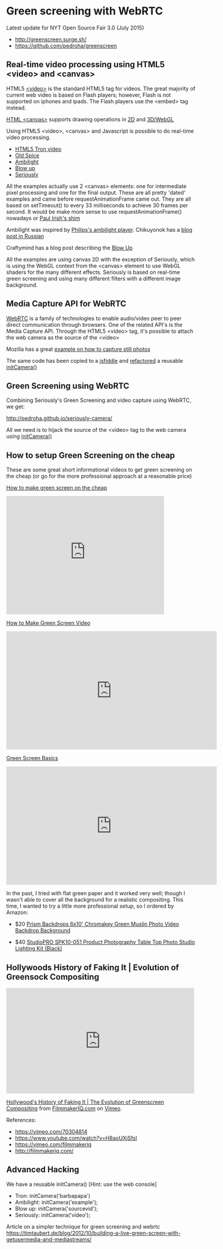 Green screening with WebRTC
===========================

Latest update for NYT Open Source Fair 3.0 (July 2015)
* http://greenscreen.surge.sh/
* https://github.com/pedroha/greenscreen


Real-time video processing using HTML5 &lt;video&gt; and &lt;canvas&gt;
-----------------------------------------------------------

HTML5 [&lt;video&gt;](http://slides.html5rocks.com/#video-audio) is the standard HTML5 tag for videos. The great majority of current web video is based on Flash players; however, Flash is not supported on iphones and ipads. The Flash players use the &lt;embed&gt; tag instead.

[HTML &lt;canvas&gt;](http://slides.html5rocks.com/#canvas-2d) supports drawing operations in [2D](http://slides.html5rocks.com/#canvas-2d-example) and [3D/WebGL](http://slides.html5rocks.com/#canvas-3d)

Using HTML5 &lt;video&gt;, &lt;canvas&gt; and Javascript is possible to do real-time video processing.

* [HTML5 Tron video](http://www.barbafan.de/html5video?video=tron)
* [Old Spice](http://www.barbafan.de/html5video)
* [Ambilight](http://media.chikuyonok.ru/ambilight/)
* [Blow up](http://craftymind.com/factory/html5video/CanvasVideo.html)
* [Seriously](http://seriouslyjs.com/)

All the examples actually use 2 &lt;canvas&gt; elements: one for intermediate pixel processing and one for the final output. These are all pretty 'dated' examples and came before requestAnimationFrame came out. They are all based on setTimeout() to every 33 milliseconds to achieve 30 frames per second. It would be make more sense to use requestAnimationFrame() nowadays or [Paul Irish's shim](http://www.paulirish.com/2011/requestanimationframe-for-smart-animating/)

Ambilight was inspired by [Philips's ambilight player](http://www.ambilightplayer.philips.com/). Chikuyonok has a [blog post in Russian](http://chikuyonok.ru/2010/03/ambilight-video/)

Craftymind has a blog post describing the [Blow Up](http://www.craftymind.com/blowing-up-html5-video-and-mapping-it-into-3d-space/)

All the examples are using canvas 2D with the exception of Seriously, which is using the WebGL context from the &lt;canvas&gt; element to use WebGL shaders for the many different effects. Seriously is based on real-time green screening and using many different filters with a different image background.


Media Capture API for WebRTC
----------------------------

[WebRTC](https://developer.mozilla.org/en-US/docs/Web/Guide/API/WebRTC
) is a family of technologies to enable audio/video peer to peer direct communication through browsers. One of the related API's is the Media Capture API. Through the HTML5 &lt;video&gt; tag, it's possible to attach the web camera as the source of the &lt;video&gt;

Mozilla has a great [example on how to capture still photos](http://mdn-samples.mozilla.org/s/webrtc-capturestill/)

The same code has been copied to a [jsfiddle](http://jsfiddle.net/ggmc9xz7/) and 
[refactored](http://jsfiddle.net/sztbLqsz/) a reusable [initCamera()](https://github.com/pedroha/seriously-camera/blob/master/js/camera.js)


Green Screening using WebRTC
----------------------------

Combining Seriously's Green Screening and video capture using WebRTC, we get:

http://pedroha.github.io/seriously-camera/

All we need is to hijack the source of the &lt;video&gt; tag to the web camera using [initCamera()](https://github.com/pedroha/seriously-camera/blob/master/js/camera.js)


How to setup Green Screening on the cheap
-----------------------------------------

These are some great short informational videos to get green screening on the cheap (or go for the more professional approach at a reasonable price)

[How to make green screen on the cheap](https://www.youtube.com/watch?v=h8fE_1SpEWY)
<iframe width="420" height="315" src="https://www.youtube.com/embed/h8fE_1SpEWY" frameborder="0" allowfullscreen></iframe>

[How to Make Green Screen Video](https://www.youtube.com/watch?v=Nvq6KoMCUo8)
<iframe width="560" height="315" src="https://www.youtube.com/embed/Nvq6KoMCUo8" frameborder="0" allowfullscreen></iframe>

[Green Screen Basics](https://www.youtube.com/watch?v=oxjlKc8ms1c)
<iframe width="560" height="315" src="https://www.youtube.com/embed/oxjlKc8ms1c" frameborder="0" allowfullscreen></iframe>

In the past, I tried with flat green paper and it worked very well; though I wasn't able to cover all the background for a realistic compositing. This time, I wanted to try a little more professional setup, so I ordered by Amazon:

* $20 [Prism Backdrops 6x10' Chromakey Green Muslin Photo Video Backdrop Background](http://www.amazon.com/gp/product/B004EKAJ1M)

* $40 [StudioPRO SPK10-051 Product Photography Table Top Photo Studio Lighting Kit (Black)](http://www.amazon.com/gp/product/B00L5TGT82)


Hollywoods History of Faking It | Evolution of Greensock Compositing
--------------------------------------------------------------------

<iframe src="https://player.vimeo.com/video/70304814" width="500" height="281" frameborder="0" webkitallowfullscreen mozallowfullscreen allowfullscreen></iframe> <p><a href="https://vimeo.com/70304814">Hollywood&#039;s History of Faking It | The Evolution of Greenscreen Compositing</a> from <a href="https://vimeo.com/filmmakeriq">FilmmakerIQ.com</a> on <a href="https://vimeo.com">Vimeo</a>.</p>

References:
* https://vimeo.com/70304814
* https://www.youtube.com/watch?v=H8aoUXjSfsI
* https://vimeo.com/filmmakeriq
* http://filmmakeriq.com/


Advanced Hacking
----------------

We have a reusable initCamera() [Hint: use the web console]

* Tron: initCamera('barbapapa')
* Ambilight: initCamera('example');
* Blow up: initCamera('sourcevid');
* Seriously: initCamera('video');

Article on a simpler technique for green screening and webrtc
https://timtaubert.de/blog/2012/10/building-a-live-green-screen-with-getusermedia-and-mediastreams/

